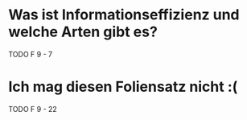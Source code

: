 # Was ist Informationseffizienz und welche Arten gibt es?
TODO 
F 9 - 7

# Ich mag diesen Foliensatz nicht :( 
TODO F 9 - 22
